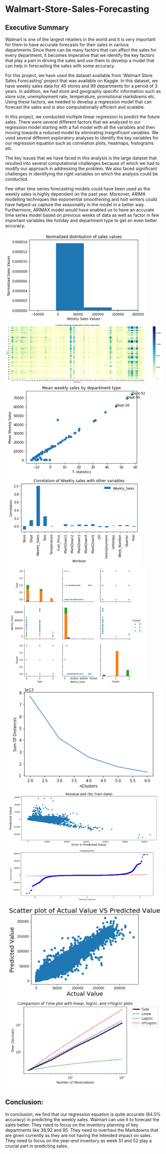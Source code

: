 # Walmart-Store-Sales-Forecasting
 
 
## Executive Summary
Walmart is one of the largest retailers in the world and it is very important for them to have accurate forecasts for their sales in various departments.Since there can be many factors that can affect the sales for every department, it becomes imperative that we identify the key factors that play a part in driving the sales and use them to develop a model that can help in forecasting the sales with some accuracy.

For this project, we have used the dataset available from ‘Walmart Store Sales Forecasting’ project that was available on Kaggle. 
In this dataset, we have weekly sales data for 45 stores and 99 departments for a period of 3 years. In addition, we had store and geography specific information such as store size, unemployment rate, temperature, promotional markdowns etc.
Using these factors, we needed to develop a regression model that can forecast the sales and is also computationally efficient and scalable.

In this project, we conducted multiple linear regression to predict the future sales. There were several different factors that we analyzed in our regression model starting with a full model with all the variables and then moving towards a reduced model by eliminating insignificant variables. We used several different exploratory analyses to identify the key variables for our regression equation such as correlation plots, heatmaps, histograms etc.

The key issues that we have faced in this analysis is the large dataset that resulted into several computational challenges because of which we had to modify our approach in addressing the problem. We also faced significant challenges in identifying the right variables on which the analysis could be conducted.

Few other time series forecasting models could have been used as the weekly sales is highly dependent on the past year. Moreover, ARIMA modelling techniques like exponential smoothening and holt winters could have helped us capture the seasonality in the model in a better way. Furthermore, ARIMAX model would have enabled us to have an accurate time series model based on previous weeks of data as well as factor in few important variables like holiday and department type to get an even better accuracy.

![Pic1](Images/Picture1.png)
![Pic2](Images/Picture2.png)
![Pic3](Images/Picture3.png)
![Pic4](Images/Picture4.png)
![Pic5](Images/Picture5.png)
![Pic6](Images/Picture6.png)
![Pic7](Images/Picture7.png)
![Pic8](Images/Picture8.png)
![Pic9](Images/Picture9.png)
![Pic10](Images/Picture10.png)

## Conclusion: 
In conclusion, we find that our regression equation is quite accurate (84.5% accuracy) in predicting the weekly sales. Walmart can use it to forecast the sales better. They need to focus on the inventory planning of key departments like 38,92 and 95. They need to overhaul the Markdowns that are given currently as they are not having the intended impact on sales. They need to focus on the year-end inventory as week 51 and 52 play a crucial part in predicting sales.
